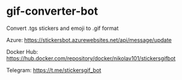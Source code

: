 # gif-converter-bot
Convert .tgs stickers and emoji to .gif format

Azure: https://stickersbot.azurewebsites.net/api/message/update 

Docker Hub: https://hub.docker.com/repository/docker/nikolav101/stickersgifbot

Telegram: https://t.me/stickersgif_bot
